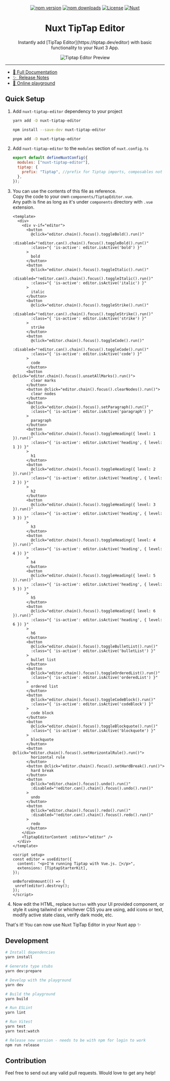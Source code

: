 <p align="center">
  <a href="https://npmjs.com/package/nuxt-tiptap-editor" rel="nofollow">
    <img src="https://camo.githubusercontent.com/ae81dea5e450a972eb8017f2d165e5a708c2128f68e8c02b046d63ea85d0e186/68747470733a2f2f696d672e736869656c64732e696f2f6e706d2f762f6e7578742d7469707461702d656469746f722f6c61746573742e7376673f7374796c653d666c617426636f6c6f72413d31383138314226636f6c6f72423d323843463844" alt="npm version" data-canonical-src="https://img.shields.io/npm/v/nuxt-tiptap-editor/latest.svg?style=flat&amp;colorA=18181B&amp;colorB=28CF8D" style="max-width: 100%;"></a>
  <a href="https://npmjs.com/package/nuxt-tiptap-editor" rel="nofollow">
    <img src="https://camo.githubusercontent.com/a70996667de8939667a2064a939a4f44f42eb9a65228731c91e2b01301fe393c/68747470733a2f2f696d672e736869656c64732e696f2f6e706d2f646d2f6e7578742d7469707461702d656469746f722e7376673f7374796c653d666c617426636f6c6f72413d31383138314226636f6c6f72423d323843463844" alt="npm downloads" data-canonical-src="https://img.shields.io/npm/dm/nuxt-tiptap-editor.svg?style=flat&amp;colorA=18181B&amp;colorB=28CF8D" style="max-width: 100%;"></a>
  <a href="https://npmjs.com/package/nuxt-tiptap-editor" rel="nofollow">
    <img src="https://camo.githubusercontent.com/8ed006b5cde33cda61786bf5d50b53fd4557831141a6fa622361f1bdc98648eb/68747470733a2f2f696d672e736869656c64732e696f2f6e706d2f6c2f6e7578742d7469707461702d656469746f722e7376673f7374796c653d666c617426636f6c6f72413d31383138314226636f6c6f72423d323843463844" alt="License" data-canonical-src="https://img.shields.io/npm/l/nuxt-tiptap-editor.svg?style=flat&amp;colorA=18181B&amp;colorB=28CF8D" style="max-width: 100%;"></a>
  <a href="https://nuxt.com" rel="nofollow">
    <img src="https://camo.githubusercontent.com/4ba30edd28e1e16ce7322c5dfd4f878b3501d4cff8664612494d2237f1130d48/68747470733a2f2f696d672e736869656c64732e696f2f62616467652f4e7578742d3138313831423f6c6f676f3d6e7578742e6a73" alt="Nuxt" data-canonical-src="https://img.shields.io/badge/Nuxt-18181B?logo=nuxt.js" style="max-width: 100%;">
  </a>
</p>

<h1 align="center">
   Nuxt TipTap Editor
</h1>

<p align="center">
  Instantly add [TipTap Editor](https://tiptap.dev/editor) with basic functionality to your Nuxt 3 App.
</p>

<p align="center">
  <img src="https://assets-global.website-files.com/645a9acecda2e0594fac6126/65675de8c3c9cffc1a4a4d26_editor-eaxmple-placeholder-p-800.png" alt="Tiptap Editor Preview" />
</p>

-----
- [📖 Full Documentation](https://nuxt-tiptap-editor.vercel.app)
- [✨ &nbsp;Release Notes](/CHANGELOG.md)
- [🏀 Online playground](https://stackblitz.com/github/modbender/nuxt-tiptap-editor?file=playground%2Fapp.vue)
<!-- - [📖 &nbsp;Documentation](https://example.com) -->

## Quick Setup

1. Add `nuxt-tiptap-editor` dependency to your project

   ```sh
   yarn add -D nuxt-tiptap-editor

   npm install --save-dev nuxt-tiptap-editor

   pnpm add -D nuxt-tiptap-editor
   ```

2. Add `nuxt-tiptap-editor` to the `modules` section of `nuxt.config.ts`

   ```js
   export default defineNuxtConfig({
     modules: ["nuxt-tiptap-editor"],
     tiptap: {
       prefix: "Tiptap", //prefix for Tiptap imports, composables not included
     },
   });
   ```

3. You can use the contents of this file as reference.  
   Copy the code to your own `components/TiptapEditor.vue`.  
   Any path is fine as long as it's under `components` directory with `.vue` extension.

   ```vue
   <template>
     <div>
       <div v-if="editor">
         <button
           @click="editor.chain().focus().toggleBold().run()"
           :disabled="!editor.can().chain().focus().toggleBold().run()"
           :class="{ 'is-active': editor.isActive('bold') }"
         >
           bold
         </button>
         <button
           @click="editor.chain().focus().toggleItalic().run()"
           :disabled="!editor.can().chain().focus().toggleItalic().run()"
           :class="{ 'is-active': editor.isActive('italic') }"
         >
           italic
         </button>
         <button
           @click="editor.chain().focus().toggleStrike().run()"
           :disabled="!editor.can().chain().focus().toggleStrike().run()"
           :class="{ 'is-active': editor.isActive('strike') }"
         >
           strike
         </button>
         <button
           @click="editor.chain().focus().toggleCode().run()"
           :disabled="!editor.can().chain().focus().toggleCode().run()"
           :class="{ 'is-active': editor.isActive('code') }"
         >
           code
         </button>
         <button @click="editor.chain().focus().unsetAllMarks().run()">
           clear marks
         </button>
         <button @click="editor.chain().focus().clearNodes().run()">
           clear nodes
         </button>
         <button
           @click="editor.chain().focus().setParagraph().run()"
           :class="{ 'is-active': editor.isActive('paragraph') }"
         >
           paragraph
         </button>
         <button
           @click="editor.chain().focus().toggleHeading({ level: 1 }).run()"
           :class="{ 'is-active': editor.isActive('heading', { level: 1 }) }"
         >
           h1
         </button>
         <button
           @click="editor.chain().focus().toggleHeading({ level: 2 }).run()"
           :class="{ 'is-active': editor.isActive('heading', { level: 2 }) }"
         >
           h2
         </button>
         <button
           @click="editor.chain().focus().toggleHeading({ level: 3 }).run()"
           :class="{ 'is-active': editor.isActive('heading', { level: 3 }) }"
         >
           h3
         </button>
         <button
           @click="editor.chain().focus().toggleHeading({ level: 4 }).run()"
           :class="{ 'is-active': editor.isActive('heading', { level: 4 }) }"
         >
           h4
         </button>
         <button
           @click="editor.chain().focus().toggleHeading({ level: 5 }).run()"
           :class="{ 'is-active': editor.isActive('heading', { level: 5 }) }"
         >
           h5
         </button>
         <button
           @click="editor.chain().focus().toggleHeading({ level: 6 }).run()"
           :class="{ 'is-active': editor.isActive('heading', { level: 6 }) }"
         >
           h6
         </button>
         <button
           @click="editor.chain().focus().toggleBulletList().run()"
           :class="{ 'is-active': editor.isActive('bulletList') }"
         >
           bullet list
         </button>
         <button
           @click="editor.chain().focus().toggleOrderedList().run()"
           :class="{ 'is-active': editor.isActive('orderedList') }"
         >
           ordered list
         </button>
         <button
           @click="editor.chain().focus().toggleCodeBlock().run()"
           :class="{ 'is-active': editor.isActive('codeBlock') }"
         >
           code block
         </button>
         <button
           @click="editor.chain().focus().toggleBlockquote().run()"
           :class="{ 'is-active': editor.isActive('blockquote') }"
         >
           blockquote
         </button>
         <button @click="editor.chain().focus().setHorizontalRule().run()">
           horizontal rule
         </button>
         <button @click="editor.chain().focus().setHardBreak().run()">
           hard break
         </button>
         <button
           @click="editor.chain().focus().undo().run()"
           :disabled="!editor.can().chain().focus().undo().run()"
         >
           undo
         </button>
         <button
           @click="editor.chain().focus().redo().run()"
           :disabled="!editor.can().chain().focus().redo().run()"
         >
           redo
         </button>
       </div>
       <TiptapEditorContent :editor="editor" />
     </div>
   </template>

   <script setup>
   const editor = useEditor({
     content: "<p>I'm running Tiptap with Vue.js. 🎉</p>",
     extensions: [TiptapStarterKit],
   });

   onBeforeUnmount(() => {
    unref(editor).destroy();
   });
   </script>
   ```

4. Now edit the HTML, replace `button` with your UI provided component, or style it using tailwind or whichever CSS you are using, add icons or text, modify active state class, verify dark mode, etc.

That's it! You can now use Nuxt TipTap Editor in your Nuxt app ✨


## Development

```bash
# Install dependencies
yarn install

# Generate type stubs
yarn dev:prepare

# Develop with the playground
yarn dev

# Build the playground
yarn build

# Run ESLint
yarn lint

# Run Vitest
yarn test
yarn test:watch

# Release new version - needs to be with npm for login to work
npm run release
```

## Contribution

Feel free to send out any valid pull requests. Would love to get any help!


<!-- Badges -->

[npm-version-src]: https://img.shields.io/npm/v/nuxt-tiptap-editor/latest.svg?style=flat&colorA=18181B&colorB=28CF8D
[npm-version-href]: https://npmjs.com/package/nuxt-tiptap-editor
[npm-downloads-src]: https://img.shields.io/npm/dm/nuxt-tiptap-editor.svg?style=flat&colorA=18181B&colorB=28CF8D
[npm-downloads-href]: https://npmjs.com/package/nuxt-tiptap-editor
[license-src]: https://img.shields.io/npm/l/nuxt-tiptap-editor.svg?style=flat&colorA=18181B&colorB=28CF8D
[license-href]: https://npmjs.com/package/nuxt-tiptap-editor
[nuxt-src]: https://img.shields.io/badge/Nuxt-18181B?logo=nuxt.js
[nuxt-href]: https://nuxt.com
